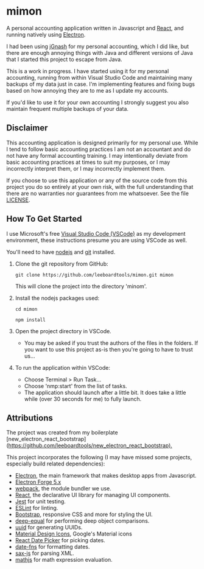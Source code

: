 # mimon
A personal accounting application written in Javascript and [React](https://reactjs.org/), and running natively using [Electron](https://electronjs.org/).

I had been using [jGnash](https://sourceforge.net/projects/jgnash/) for my personal accounting, which I did like, but there are enough annoying things with Java and different versions of Java that I started this project to escape from Java.

This is a work in progress. I have started using it for my personal accounting, running from within Visual Studio Code and maintaining many backups of my data just in case. I'm implementing features and fixing bugs based on how annoying they are to me as I update my accounts.

If you'd like to use it for your own accounting I strongly suggest you also maintain frequent multiple backups of your data.

## Disclaimer
This accounting application is designed primarily for my personal use. While I tend to follow basic accounting practices I am not an accountant and do not have any formal accounting training. I may intentionally deviate from basic accounting practices at times to suit my purposes, or I may incorrectly interpret them, or I may incorrectly implement them.

If you choose to use this application or any of the source code from this project you do so entirely at your own risk, with the full understanding that there are no warranties nor guarantees from me whatsoever. See the file [LICENSE](LICENSE).

## How To Get Started
I use Microsoft's free [Visual Studio Code (VSCode)](https://code.visualstudio.com/) as my development environment, these instructions presume you are using VSCode as well.

You'll need to have [nodejs](https://nodejs.org/) and [git](https://git-scm.com/) installed.

1. Clone the git repository from GitHub:

   `git clone https://github.com/leeboardtools/mimon.git mimon`

   This will clone the project into the directory 'minom'.

1. Install the nodejs packages used:

   `cd mimon`

   `npm install`

1. Open the project directory in VSCode.
    - You may be asked if you trust the authors of the files in the folders. If you want to use this project as-is then you're going to have to trust us...

1. To run the application within VSCode:
    - Choose Terminal > Run Task...
    - Choose 'nmp:start' from the list of tasks.
    - The application should launch after a little bit. It does take a little while (over 30 seconds for me) to fully launch.


## Attributions
The project was created from my boilerplate [new_electron_react_bootstrap](<https://github.com/leeboardtools/new_electron_react_bootstrap).>

This project incorporates the following (I may have missed some projects, especially build related dependencies):

- [Electron](https://electronjs.org/), the main framework that makes desktop apps from Javascript.
- [Electron Forge 5.x](https://github.com/electron-userland/electron-forge/tree/5.x)
- [webpack](https://webpack.js.org/), the module bundler we use.
- [React](https://reactjs.org/), the declarative UI library for managing UI components.
- [Jest](https://jestjs.io/) for unit testing.
- [ESLint](https://eslint.org/) for linting.
- [Bootstrap](https://getbootstrap.com/), responsive CSS and more for styling the UI.
- [deep-equal](https://www.npmjs.com/package/deep-equal) for performing deep object comparisons.
- [uuid](https://github.com/kelektiv/node-uuid#readme) for generating UUIDs.
- [Material Design Icons](https://material.io/resources/icons/?style=baseline), Google's Material icons
- [React Date Picker](https://github.com/Hacker0x01/react-datepicker) for picking dates.
- [date-fns](https://date-fns.org/) for formatting dates.
- [sax-js](https://www.npmjs.com/package/sax) for parsing XML.
- [mathjs](https://mathjs.org/) for math expression evaluation.
